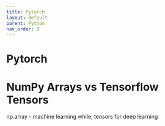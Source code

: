 ```yaml
---
title: Pytorch
layout: default
parent: Python
nav_order: 2
---
```


# Pytorch

# NumPy Arrays vs Tensorflow Tensors
np.array - machine learning while, tensors for deep learning

